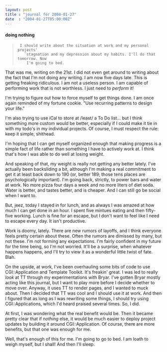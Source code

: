 ```yaml
---
layout: post
title : "journal for 2004-01-27"
date  : "2004-01-27T05:00:00Z"
---
```

<h4>doing nothing</h4><blockquote>
<pre><code>	I should write about the situation at work and my personal projects'
	stagnation and my depression about my habits. I'll do that tomorrow. Now
	I'm going to bed.
</code></pre>

</blockquote>

That was me, writing on the 21st.  I did not even get around to writing about the fact that I'm not doing any writing.  I am now five days late.  This is getting freaking ridiculous.  I am not a useless person.  I am capable of performing work that is not worthless.  I just need to <em>perform</em> it!

I'm trying to figure out how to force myself to get things done.  I am once again reminded of my fortune cookie.  "Use recurring patterns to design your life."

I'm also trying to use iCal to store at /least/ a To Do list... but I think something more custom would be better, especially if I could make it tie in with my todo's in my individual projects.  Of course, I must respect the rule: keep it simple, shithead.

I'm hoping that I can get myself organized enough that making progress is a simple fact of life rather than something I have to actively work at.  I think that's how I was able to do well at losing weight.

And speaking of that, my weight is really not getting any better lately.  I've actually been backsliding a bit, although I'm making a real commitment to get it at least back down to 190 (or, better 189; those tens places are psychologically important).  I'm going back, strictly, to power bars and water at work.  No more pizza four days a week and no more liters of diet soda. Water is better, and tastes better, and is cheaper.  And I can still go be social when I want to.

But, jeez, today I stayed in for lunch, and as always I was amazed at how much I can get done in an hour.  I spent five mintues eating and then fifty-five working.  Lunch is fine for an escape, but I don't want to feel like I need to escape every day.  It isn't productive.

Work is doomy, lately.  There are new rumors of layoffs, and I think everyone feels pretty certain about these.  Often the rumors are dimissed by many, but not these.  I'm not forming any expectations.  I'm fairly confident in my future for the time being, so I'm not worried.  It'll be a surprise, when whatever happens happens, and I'll try to view it as a wonderful little twist of fate.  Blah.

On the upside, at work, I've been overhauling some bits of code to use CGI::Application and Template Toolkit.  It's freakin' great.  I was led to really <em>look</em> at TT through my experimentations with Bryar.  I've gotten Bryar mostly acting like this journal, but I want to play more before I decide whether to move over.  Anyway, it uses TT to render pages, and I wanted to muck about.  Then I decided that TT was cool and I should use it at work.  And then I figured that as long as I was rewriting some things, I should try using CGI::Applications, which I'd heard praised several times.  So, I did.

At first, I was wondering what the real benefit would be.  Then it became pretty clear that if <em>nothing</em> else, it would be much easier to deploy  project updates by building it around CGI::Application.  Of course, there are more benefits, but that one was enough for me.

Well, that's enough of this for me.  I'm going to go to bed.  I am loath to weigh myself, but I shall!  And then I'll sleep.

